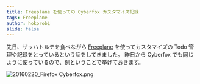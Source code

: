 ```yaml
---
title: Freeplane を使っての Cyberfox カスタマイズ記録
tags: Freeplane
author: hokorobi
slide: false
---
```


先日、ザッハトルテを食べながら [Freeplane](http://www.freeplane.org/wiki/index.php/Main_Page) を使ってカスタマイズの Todo 管理や記録をとっているという話をしてきました。
昨日から Cyberfox でも同じように使っているので、例ということで挙げておきます。

![20160220_Firefox Cyberfox.png](https://qiita-image-store.s3.amazonaws.com/0/24711/a6e9acc8-b759-548b-4a16-5293a58a5cd0.png)

